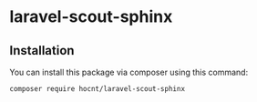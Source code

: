 # laravel-scout-sphinx
## Installation
You can install this package via composer using this command:
```
composer require hocnt/laravel-scout-sphinx
```
